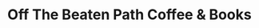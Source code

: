 ---
title: "Off The Beaten Path Coffee & Books"
url: /steamboat-springs/off-the-beaten-path-coffee-and-books/
shop: books
---